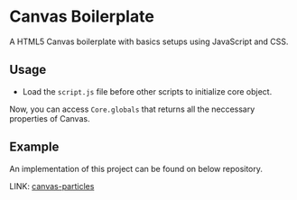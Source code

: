 # Canvas Boilerplate

A HTML5 Canvas boilerplate with basics setups using JavaScript and CSS.

## Usage

-   Load the `script.js` file before other scripts to initialize core object.

Now, you can access `Core.globals` that returns all the neccessary properties of Canvas.

## Example

An implementation of this project can be found on below repository.

LINK: [canvas-particles](https://github.com/ashiishme/canvas-particles)
